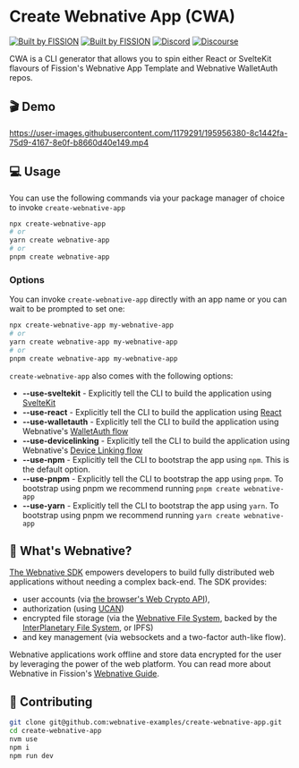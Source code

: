 # Create Webnative App (CWA)

[![Built by FISSION](https://img.shields.io/badge/⌘-Built_by_FISSION-purple.svg)](https://fission.codes) [![Built by FISSION](https://img.shields.io/badge/webnative-v0.34.1-purple.svg)](https://github.com/fission-suite/webnative) [![Discord](https://img.shields.io/discord/478735028319158273.svg)](https://discord.gg/zAQBDEq) [![Discourse](https://img.shields.io/discourse/https/talk.fission.codes/topics)](https://talk.fission.codes)

CWA is a CLI generator that allows you to spin either React or SvelteKit flavours of Fission's Webnative App Template and Webnative WalletAuth repos.

## 🎬 Demo

https://user-images.githubusercontent.com/1179291/195956380-8c1442fa-75d9-4167-8e0f-b8660d40e149.mp4

## 💻 Usage

You can use the following commands via your package manager of choice to invoke `create-webnative-app`

```bash
npx create-webnative-app
# or
yarn create webnative-app
# or
pnpm create webnative-app
```

### Options

You can invoke `create-webnative-app` directly with an app name or you can wait to be prompted to set one:

```bash
npx create-webnative-app my-webnative-app
# or
yarn create webnative-app my-webnative-app
# or
pnpm create webnative-app my-webnative-app
```

`create-webnative-app` also comes with the following options:

- **--use-sveltekit** - Explicitly tell the CLI to build the application using [SvelteKit](https://kit.svelte.dev/)
- **--use-react** - Explicitly tell the CLI to build the application using [React](https://reactjs.org/)
- **--use-walletauth** - Explicitly tell the CLI to build the application using Webnative's [WalletAuth flow](https://github.com/webnative-examples/walletauth)
- **--use-devicelinking** - Explicitly tell the CLI to build the application using Webnative's [Device Linking flow](https://github.com/webnative-examples/webnative-app-template)
- **--use-npm** - Explicitly tell the CLI to bootstrap the app using `npm`. This is the default option.
- **--use-pnpm** - Explicitly tell the CLI to bootstrap the app using `pnpm`. To bootstrap using pnpm we recommend running `pnpm create webnative-app`
- **--use-yarn** - Explicitly tell the CLI to bootstrap the app using `yarn`. To bootstrap using pnpm we recommend running `yarn create webnative-app`

## 🤔 What's Webnative?

[The Webnative SDK](https://github.com/fission-codes/webnative) empowers developers to build fully distributed web applications without needing a complex back-end. The SDK provides:

- user accounts (via [the browser's Web Crypto API](https://developer.mozilla.org/en-US/docs/Web/API/Web_Crypto_API)),
- authorization (using [UCAN](https://ucan.xyz))
- encrypted file storage (via the [Webnative File System](https://guide.fission.codes/developers/webnative/file-system-wnfs), backed by the [InterPlanetary File System](https://ipfs.io/), or IPFS)
- and key management (via websockets and a two-factor auth-like flow).

Webnative applications work offline and store data encrypted for the user by leveraging the power of the web platform. You can read more about Webnative in Fission's [Webnative Guide](https://guide.fission.codes/developers/webnative).

## 🚀 Contributing

```bash
git clone git@github.com:webnative-examples/create-webnative-app.git
cd create-webnative-app
nvm use
npm i
npm run dev
```
